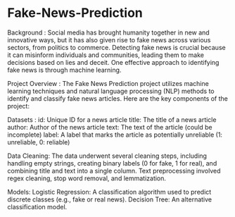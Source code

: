 # Fake-News-Prediction

Background :
Social media has brought humanity together in new and innovative ways, but it has also given rise to fake news across various sectors, from politics to commerce. Detecting fake news 
is crucial because it can misinform individuals and communities, leading them to make decisions based on lies and deceit. One effective approach to identifying fake news is through 
machine learning.

Project Overview :
The Fake News Prediction project utilizes machine learning techniques and natural language processing (NLP) methods to identify and classify fake news articles. Here are the key 
components of the project:

Datasets :
id: Unique ID for a news article
title: The title of a news article
author: Author of the news article
text: The text of the article (could be incomplete)
label: A label that marks the article as potentially unreliable (1: unreliable, 0: reliable)

Data Cleaning: 
The data underwent several cleaning steps, including handling empty strings, creating binary labels (0 for fake, 1 for real), and combining title and text into a single 
column. Text preprocessing involved regex cleaning, stop word removal, and lemmatization.

Models:
Logistic Regression: A classification algorithm used to predict discrete classes (e.g., fake or real news).
Decision Tree: An alternative classification model.
